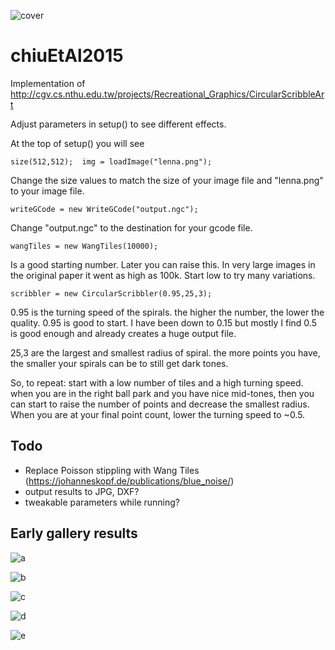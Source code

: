 ![cover](cover.jpg "Chiu Et Al 2015")

# chiuEtAl2015

Implementation of http://cgv.cs.nthu.edu.tw/projects/Recreational_Graphics/CircularScribbleArt

Adjust parameters in setup() to see different effects.

At the top of setup() you will see

    size(512,512);  img = loadImage("lenna.png");

Change the size values to match the size of your image file and "lenna.png" to your image file.

    writeGCode = new WriteGCode("output.ngc");

Change "output.ngc" to the destination for your gcode file.

    wangTiles = new WangTiles(10000);

Is a good starting number.  Later you can raise this.  In very large images in the original paper it went as high as 100k.
Start low to try many variations.

    scribbler = new CircularScribbler(0.95,25,3);

0.95 is the turning speed of the spirals.  the higher the number, the lower the quality.  0.95 is good to start.
I have been down to 0.15 but mostly I find 0.5 is good enough and already creates a huge output file.

25,3 are the largest and smallest radius of spiral.  the more points you have, the smaller your spirals can be to still get dark tones.

So, to repeat: start with a low number of tiles and a high turning speed.  when you are in the right ball park and you have nice mid-tones, then you can start to raise the number of points and decrease the smallest radius.  When you are at your final point count, lower the turning speed to ~0.5.


## Todo

- Replace Poisson stippling with Wang Tiles (https://johanneskopf.de/publications/blue_noise/)
- output results to JPG, DXF?
- tweakable parameters while running?

## Early gallery results

![a](a.JPG "A")

![b](b.JPG "B")

![c](c.JPG "C")

![d](d.JPG "D")

![e](e.JPG "E")
